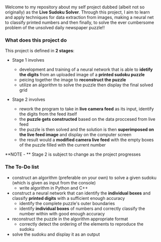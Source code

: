 Welcome to my repository about my self project dubbed (albeit not so originally) as the **Live Sudoku Solver**. Through this project, I aim to learn and apply techniques for data extraction from images, making a neural net to classify printed numbers and then finally, to solve the ever cumbersome problem of the unsolved daily newspaper puzzle!!

### What does this project do
This project is defined in **2 stages**:
- Stage 1 involves
  * development and training of a neural network that is able to **idetify the digits** from an uploaded image of a **printed sudoku puzzle**
  * peicing together the image to **reconstruct the puzzle**
  * utilize an algorithm to solve the puzzle then display the final solved grid
 
- Stage 2 involves
  * rework the program to take in **live camera feed** as its input, identify the digits from the feed itself
  * the **puzzle gets constructed** based on the data proccesed from live feed
  * the puzzle is then solved and the solution is then **superimposed on the live feed image** and display on the computer screen
  * the result would a **modified camera live feed** with the empty boxes of the puzzle filled with the current number

**NOTE - ** Stage 2 is subject to change as the project progresses

### The To-Do list
- construct an algorithm (preferable on your own) to solve a given sudoku (which is given as input from the console)
  * write algorithm in Python and C++
- construct a neural network that can identify the **individual boxes** and classify **printed digits** with a sufficient enough accuracy
  * identify the complete puzzle's outer boundaries
  * identify **individual boxes** of numbers and correctly classify the number within with good enough accuracy
- reconstruct the puzzle in the algorithm appropriate format
  * correctly detect the ordering of the elements to reproduce the sudoku
- solve the sudoku and display it as an output
